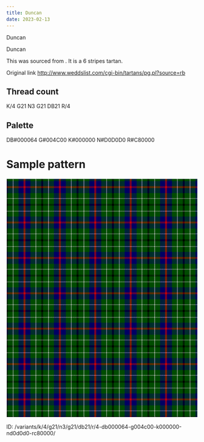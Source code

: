 ```yaml
---
title: Duncan
date: 2023-02-13
---
```

Duncan

Duncan

This was sourced from <no value>.  It is a 6 stripes tartan.

Original link http://www.weddslist.com/cgi-bin/tartans/pg.pl?source=rb

## Thread count
K/4 G21 N3 G21 DB21 R/4

## Palette
DB#000064 G#004C00 K#000000 N#D0D0D0 R#C80000

# Sample pattern

![Tartan detail](tartan.png "K/4 G21 N3 G21 DB21 R/4 tartan")

ID: /variants/k/4/g21/n3/g21/db21/r/4-db000064-g004c00-k000000-nd0d0d0-rc80000/
